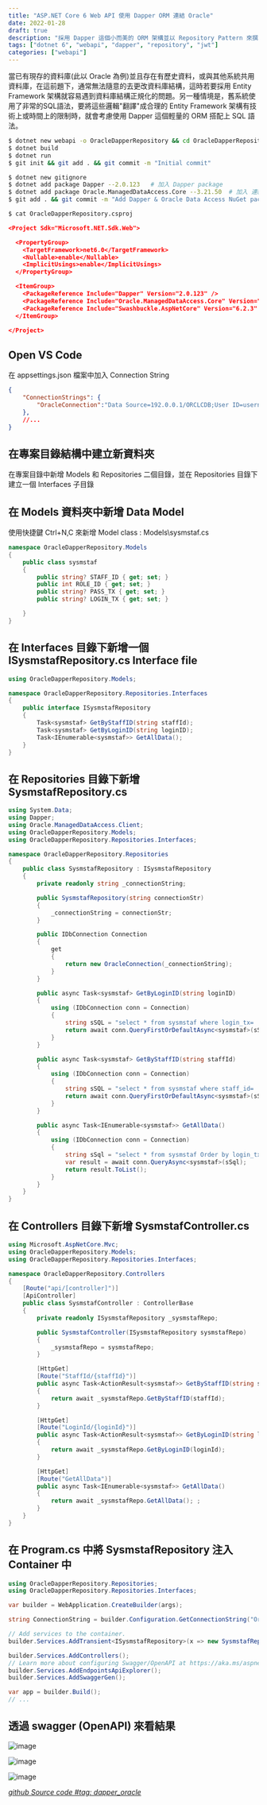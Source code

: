 ```yaml
---
title: "ASP.NET Core 6 Web API 使用 Dapper ORM 連結 Oracle"
date: 2022-01-28
draft: true
description: "採用 Dapper 這個小而美的 ORM 架構並以 Repository Pattern 來撰寫 ASP.NET Core 6 Web Api"
tags: ["dotnet 6", "webapi", "dapper", "repository", "jwt"]
categories: ["webapi"]
---
```


當已有現存的資料庫(此以 Oracle 為例)並且存在有歷史資料，或與其他系統共用資料庫，在這前題下，通常無法隨意的去更改資料庫結構，這時若要採用 Entity Framework 架構就容易遇到資料庫結構正規化的問題。另一種情境是，舊系統使用了非常的SQL語法，要將這些邏輯"翻譯"成合理的 Entity Framework 架構有技術上或時間上的限制時，就會考慮使用 Dapper 這個輕量的 ORM 搭配上 SQL 語法。

```bash
$ dotnet new webapi -o OracleDapperRepository && cd OracleDapperRepository
$ dotnet build
$ dotnet run
$ git init && git add . && git commit -m "Initial commit"

$ dotnet new gitignore
$ dotnet add package Dapper --2.0.123   # 加入 Dapper package
$ dotnet add package Oracle.ManagedDataAccess.Core --3.21.50  # 加入 連結 Oracle package
$ git add . && git commit -m "Add Dapper & Oracle Data Access NuGet packages"

$ cat OracleDapperRepository.csproj
```
```json
<Project Sdk="Microsoft.NET.Sdk.Web">

  <PropertyGroup>
    <TargetFramework>net6.0</TargetFramework>
    <Nullable>enable</Nullable>
    <ImplicitUsings>enable</ImplicitUsings>
  </PropertyGroup>

  <ItemGroup>
    <PackageReference Include="Dapper" Version="2.0.123" />
    <PackageReference Include="Oracle.ManagedDataAccess.Core" Version="3.21.50" />
    <PackageReference Include="Swashbuckle.AspNetCore" Version="6.2.3" />
  </ItemGroup>

</Project>
```

## Open VS Code

在 appsettings.json 檔案中加入 Connection String 

```json
{
    "ConnectionStrings": {
		"OracleConnection":"Data Source=192.0.0.1/ORCLCDB;User ID=username;Password=password"
    },
    //...
}
```

## 在專案目錄結構中建立新資料夾
在專案目錄中新增 Models 和 Repositories 二個目錄，並在 Repositories 目錄下建立一個 Interfaces 子目錄

## 在 Models 資料夾中新增 Data Model 
使用快捷鍵 Ctrl+N,C 來新增 Model class : Models\sysmstaf.cs

```cs
namespace OracleDapperRepository.Models
{
    public class sysmstaf
    {
        public string? STAFF_ID { get; set; }
        public int ROLE_ID { get; set; }
        public string? PASS_TX { get; set; }
        public string? LOGIN_TX { get; set; }

    }
}
```
## 在 Interfaces 目錄下新增一個 ISysmstafRepository.cs Interface file

```cs
using OracleDapperRepository.Models;

namespace OracleDapperRepository.Repositories.Interfaces
{
    public interface ISysmstafRepository
    {
        Task<sysmstaf> GetByStaffID(string staffId);
        Task<sysmstaf> GetByLoginID(string loginID);
        Task<IEnumerable<sysmstaf>> GetAllData();
    }
}
```

## 在 Repositories 目錄下新增 SysmstafRepository.cs

```cs
using System.Data;
using Dapper;
using Oracle.ManagedDataAccess.Client;
using OracleDapperRepository.Models;
using OracleDapperRepository.Repositories.Interfaces;

namespace OracleDapperRepository.Repositories
{
    public class SysmstafRepository : ISysmstafRepository
    {
        private readonly string _connectionString;

        public SysmstafRepository(string connectionStr)
        {
            _connectionString = connectionStr;
        }

        public IDbConnection Connection
        {
            get
            {
                return new OracleConnection(_connectionString);
            }
        }

        public async Task<sysmstaf> GetByLoginID(string loginID)
        {
            using (IDbConnection conn = Connection)
            {
                string sSQL = "select * from sysmstaf where login_tx= :LOGIN_ID";
                return await conn.QueryFirstOrDefaultAsync<sysmstaf>(sSQL, new { LOGIN_ID = loginID });
            }
        }

        public async Task<sysmstaf> GetByStaffID(string staffId)
        {
            using (IDbConnection conn = Connection)
            {
                string sSQL = "select * from sysmstaf where staff_id= :STAFF_ID";
                return await conn.QueryFirstOrDefaultAsync<sysmstaf>(sSQL, new { STAFF_ID = staffId });
            }
        }

        public async Task<IEnumerable<sysmstaf>> GetAllData()
        {
            using (IDbConnection conn = Connection)
            {
                string sSql = "select * from sysmstaf Order by login_tx";
                var result = await conn.QueryAsync<sysmstaf>(sSql);
                return result.ToList();
            }
        }
    }
}
```

## 在 Controllers 目錄下新增 SysmstafController.cs

```cs
using Microsoft.AspNetCore.Mvc;
using OracleDapperRepository.Models;
using OracleDapperRepository.Repositories.Interfaces;

namespace OracleDapperRepository.Controllers
{
    [Route("api/[controller]")]
    [ApiController]
    public class SysmstafController : ControllerBase
    {
        private readonly ISysmstafRepository _sysmstafRepo;

        public SysmstafController(ISysmstafRepository sysmstafRepo)
        {
            _sysmstafRepo = sysmstafRepo;
        }

        [HttpGet]
        [Route("StaffId/{staffId}")]
        public async Task<ActionResult<sysmstaf>> GetByStaffID(string staffId)
        {
            return await _sysmstafRepo.GetByStaffID(staffId);
        }

        [HttpGet]
        [Route("LoginId/{loginId}")]
        public async Task<ActionResult<sysmstaf>> GetByLoginID(string loginId)
        {
            return await _sysmstafRepo.GetByLoginID(loginId);
        }

        [HttpGet]
        [Route("GetAllData")]
        public async Task<IEnumerable<sysmstaf>> GetAllData()
        {
            return await _sysmstafRepo.GetAllData(); ;
        }
    }
}
```

## 在 Program.cs 中將 SysmstafRepository 注入 Container 中

```cs
using OracleDapperRepository.Repositories;
using OracleDapperRepository.Repositories.Interfaces;

var builder = WebApplication.CreateBuilder(args);

string ConnectionString = builder.Configuration.GetConnectionString("OracleConnection");    // 取得 appsettings.json 中的 ConnectionStrings 設定值

// Add services to the container.
builder.Services.AddTransient<ISysmstafRepository>(x => new SysmstafRepository(ConnectionString));  // 將

builder.Services.AddControllers();
// Learn more about configuring Swagger/OpenAPI at https://aka.ms/aspnetcore/swashbuckle
builder.Services.AddEndpointsApiExplorer();
builder.Services.AddSwaggerGen();

var app = builder.Build();
// ...
```

## 透過 swagger (OpenAPI) 來看結果

![image](https://user-images.githubusercontent.com/21993717/151686300-bd9952d1-49a8-4e5c-bf8a-c67c6eea8123.png)


![image](https://user-images.githubusercontent.com/21993717/151686344-f3328b67-0e83-4205-babe-f03fb5927dac.png)

![image](https://user-images.githubusercontent.com/21993717/151686366-88b823fd-826e-4a98-af9c-f95be24d3d19.png)

*[github Source code #tag: dapper_oracle](https://github.com/calvinegs/dotnet6-webapi-oracle-dapper.git)*